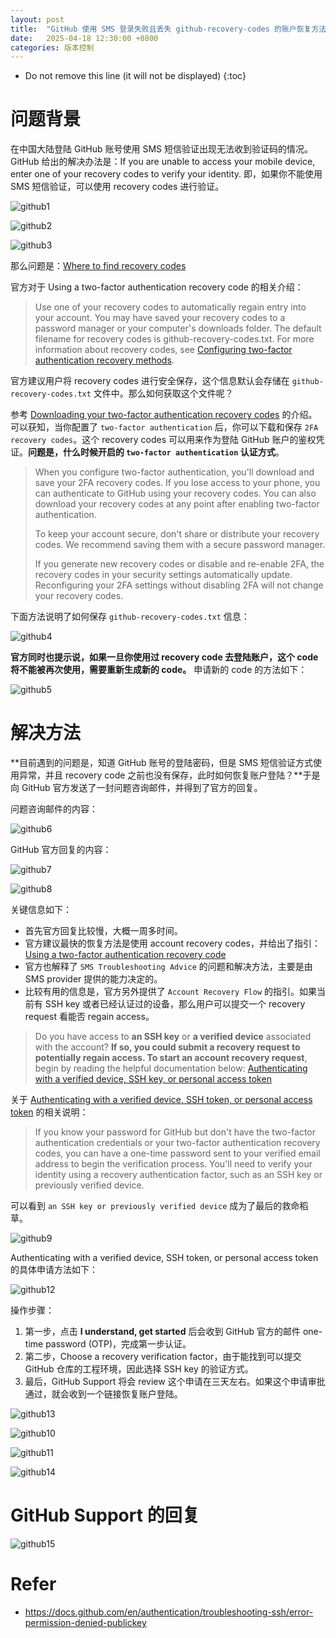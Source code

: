```yaml
---
layout: post
title:  "GitHub 使用 SMS 登录失败且丢失 github-recovery-codes 的账户恢复方法"
date:   2025-04-18 12:30:00 +0800
categories: 版本控制
---
```


* Do not remove this line (it will not be displayed)
{:toc}

# 问题背景

在中国大陆登陆 GitHub 账号使用 SMS 短信验证出现无法收到验证码的情况。GitHub 给出的解决办法是：If you are unable to access your mobile device, enter one of your recovery codes to verify your identity. 即，如果你不能使用 SMS 短信验证，可以使用 recovery codes 进行验证。

![github1](/assets/images/202504/github1.png)

![github2](/assets/images/202504/github2.png)

![github3](/assets/images/202504/github3.png)

那么问题是：[Where to find recovery codes](https://docs.github.com/en/authentication/securing-your-account-with-two-factor-authentication-2fa/recovering-your-account-if-you-lose-your-2fa-credentials#using-a-two-factor-authentication-recovery-code)

官方对于 Using a two-factor authentication recovery code 的相关介绍：

> Use one of your recovery codes to automatically regain entry into your account. You may have saved your recovery codes to a password manager or your computer's downloads folder. The default filename for recovery codes is github-recovery-codes.txt. For more information about recovery codes, see [Configuring two-factor authentication recovery methods](https://docs.github.com/en/authentication/securing-your-account-with-two-factor-authentication-2fa/configuring-two-factor-authentication-recovery-methods#downloading-your-two-factor-authentication-recovery-codes).

官方建议用户将 recovery codes 进行安全保存，这个信息默认会存储在 `github-recovery-codes.txt` 文件中。那么如何获取这个文件呢？

参考 [Downloading your two-factor authentication recovery codes](https://docs.github.com/en/authentication/securing-your-account-with-two-factor-authentication-2fa/configuring-two-factor-authentication-recovery-methods#downloading-your-two-factor-authentication-recovery-codes) 的介绍。可以获知，当你配置了 `two-factor authentication` 后，你可以下载和保存 `2FA recovery codes`。这个 recovery codes 可以用来作为登陆 GitHub 账户的鉴权凭证。**问题是，什么时候开启的 `two-factor authentication` 认证方式**。

> When you configure two-factor authentication, you'll download and save your 2FA recovery codes. If you lose access to your phone, you can authenticate to GitHub using your recovery codes. You can also download your recovery codes at any point after enabling two-factor authentication.
>
> To keep your account secure, don't share or distribute your recovery codes. We recommend saving them with a secure password manager.
>
> If you generate new recovery codes or disable and re-enable 2FA, the recovery codes in your security settings automatically update. Reconfiguring your 2FA settings without disabling 2FA will not change your recovery codes.

下面方法说明了如何保存 `github-recovery-codes.txt` 信息：

![github4](/assets/images/202504/github4.png)

**官方同时也提示说，如果一旦你使用过 recovery code 去登陆账户，这个 code 将不能被再次使用，需要重新生成新的 code。** 申请新的 code 的方法如下：

![github5](/assets/images/202504/github5.png)

# 解决方法

**目前遇到的问题是，知道 GitHub 账号的登陆密码，但是 SMS 短信验证方式使用异常，并且 recovery code 之前也没有保存，此时如何恢复账户登陆？**于是向 GitHub 官方发送了一封问题咨询邮件，并得到了官方的回复。

问题咨询邮件的内容：

![github6](/assets/images/202504/github6.png)


GitHub 官方回复的内容：

![github7](/assets/images/202504/github7.png)

![github8](/assets/images/202504/github8.png)

关键信息如下：

* 首先官方回复比较慢，大概一周多时间。
* 官方建议最快的恢复方法是使用 account recovery codes，并给出了指引：[Using a two-factor authentication recovery code](https://docs.github.com/authentication/securing-your-account-with-two-factor-authentication-2fa/recovering-your-account-if-you-lose-your-2fa-credentials#using-a-two-factor-authentication-recovery-code)
* 官方也解释了 `SMS Troubleshooting Advice` 的问题和解决方法，主要是由 SMS provider 提供的能力决定的。
* 比较有用的信息是，官方另外提供了 `Account Recovery Flow` 的指引。如果当前有 SSH key 或者已经认证过的设备，那么用户可以提交一个 recovery request 看能否 regain access。

> Do you have access to **an SSH key** or **a verified device** associated with the account? **If so, you could submit a recovery request to potentially regain access. To start an account recovery request**, begin by reading the helpful documentation below: [Authenticating with a verified device, SSH key, or personal access token](https://docs.github.com/github/authenticating-to-github/securing-your-account-with-two-factor-authentication-2fa/recovering-your-account-if-you-lose-your-2fa-credentials#authenticating-with-a-verified-device-ssh-token-or-personal-access-token)

关于 [Authenticating with a verified device, SSH token, or personal access token](https://docs.github.com/en/authentication/securing-your-account-with-two-factor-authentication-2fa/recovering-your-account-if-you-lose-your-2fa-credentials#authenticating-with-a-verified-device-ssh-token-or-personal-access-token) 的相关说明：

> If you know your password for GitHub but don't have the two-factor authentication credentials or your two-factor authentication recovery codes, you can have a one-time password sent to your verified email address to begin the verification process. You'll need to verify your identity using a recovery authentication factor, such as an SSH key or previously verified device.

可以看到 `an SSH key or previously verified device` 成为了最后的救命稻草。


![github9](/assets/images/202504/github9.png)


Authenticating with a verified device, SSH token, or personal access token 的具体申请方法如下：

![github12](/assets/images/202504/github12.png)

操作步骤：

1. 第一步，点击 **I understand, get started** 后会收到 GitHub 官方的邮件 one-time password (OTP)，完成第一步认证。
2. 第二步，Choose a recovery verification factor，由于能找到可以提交 GitHub 仓库的工程环境，因此选择 SSH key 的验证方式。
3. 最后，GitHub Support 将会 review 这个申请在三天左右。如果这个申请审批通过，就会收到一个链接恢复账户登陆。

![github13](/assets/images/202504/github13.png)

![github10](/assets/images/202504/github10.png)

![github11](/assets/images/202504/github11.png)

![github14](/assets/images/202504/github14.png)


# GitHub Support 的回复

![github15](/assets/images/202504/github15.png)


# Refer

* https://docs.github.com/en/authentication/troubleshooting-ssh/error-permission-denied-publickey

